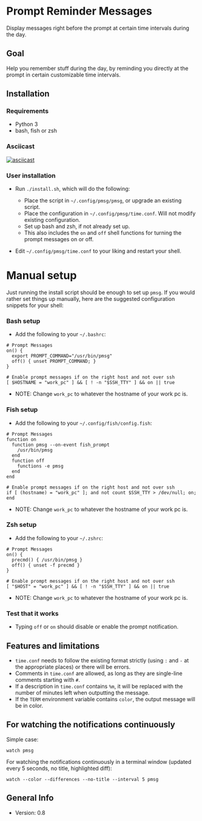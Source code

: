 # Prompt Reminder Messages

Display messages right before the prompt at certain time intervals during the day.

## Goal

Help you remember stuff during the day, by reminding you directly at the prompt in certain customizable time intervals.

## Installation

### Requirements

* Python 3
* bash, fish or zsh

### Asciicast

[![asciicast](https://asciinema.org/a/kdSeWSAxNzgRK8tKlrLT074uk.png)](https://asciinema.org/a/kdSeWSAxNzgRK8tKlrLT074uk)

### User installation

* Run `./install.sh`, which will do the following:
  * Place the script in `~/.config/pmsg/pmsg`, or upgrade an existing script.
  * Place the configuration in `~/.config/pmsg/time.conf`. Will not modify existing configuration.
  * Set up bash and zsh, if not already set up.
  * This also includes the `on` and `off` shell functions for turning the prompt messages on or off.

* Edit `~/.config/pmsg/time.conf` to your liking and restart your shell.

# Manual setup

Just running the install script should be enough to set up `pmsg`. If you would rather set things up manually, here are the suggested configuration snippets for your shell:

### Bash setup

* Add the following to your `~/.bashrc`:

```
# Prompt Messages
on() {
  export PROMPT_COMMAND="/usr/bin/pmsg"
  off() { unset PROMPT_COMMAND; }
}

# Enable prompt messages if on the right host and not over ssh
[ $HOSTNAME = "work_pc" ] && [ ! -n "$SSH_TTY" ] && on || true
```

* NOTE: Change `work_pc` to whatever the hostname of your work pc is.

### Fish setup

* Add the following to your `~/.config/fish/config.fish`:

```
# Prompt Messages
function on
  function pmsg --on-event fish_prompt
    /usr/bin/pmsg
  end
  function off
    functions -e pmsg
  end
end

# Enable prompt messages if on the right host and not over ssh
if [ (hostname) = "work_pc" ]; and not count $SSH_TTY > /dev/null; on; end
```

* NOTE: Change `work_pc` to whatever the hostname of your work pc is.

### Zsh setup

* Add the following to your `~/.zshrc`:

```
# Prompt Messages
on() {
  precmd() { /usr/bin/pmsg }
  off() { unset -f precmd }
}

# Enable prompt messages if on the right host and not over ssh
[ "$HOST" = "work_pc" ] && [ ! -n "$SSH_TTY" ] && on || true
```

* NOTE: Change `work_pc` to whatever the hostname of your work pc is.

### Test that it works

* Typing `off` or `on` should disable or enable the prompt notification.

## Features and limitations

* `time.conf` needs to follow the existing format strictly (using `:` and `-` at the appropriate places) or there will be errors.
* Comments in `time.conf` are allowed, as long as they are single-line comments starting with `#`.
* If a description in `time.conf` contains `%m`, it will be replaced with the number of minutes left when outputting the message.
* If the `TERM` environment variable contains `color`, the output message will be in color.

## For watching the notifications continuously

Simple case:

    watch pmsg

For watching the notifications continuously in a terminal window (updated every 5 seconds, no title, highlighted diff):

    watch --color --differences --no-title --interval 5 pmsg

## General Info

* Version: 0.8
